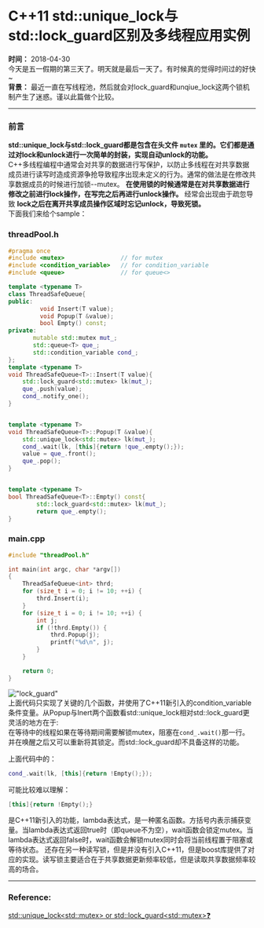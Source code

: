 C++11 std::unique_lock与std::lock_guard区别及多线程应用实例
========
**时间：** 2018-04-30<br />
今天是五一假期的第三天了。明天就是最后一天了。有时候真的觉得时间过的好快~<br />
**背景：** 最近一直在写线程池，然后就会对lock_guard和unqiue_lock这两个锁机制产生了迷惑。谨以此篇做个比较。
**********
### 前言
**std::unique_lock与std::lock_guard都是包含在头文件 `mutex` 里的。它们都是通过对lock和unlock进行一次简单的封装，实现自动unlock的功能。** <br />
C++多线程编程中通常会对共享的数据进行写保护，以防止多线程在对共享数据成员进行读写时造成资源争抢导致程序出现未定义的行为。通常的做法是在修改共享数据成员的时候进行加锁--mutex。
 **在使用锁的时候通常是在对共享数据进行修改之前进行lock操作，在写完之后再进行unlock操作。** 经常会出现由于疏忽导致 **lock之后在离开共享成员操作区域时忘记unlock，导致死锁。** <br />
下面我们来给个sample：<br />
### threadPool.h
```cpp
#pragma once
#include <mutex>                // for mutex
#include <condition_variable>   // for condition_variable
#include <queue>                // for queue<>

template <typename T>
class ThreadSafeQueue{
public:
         void Insert(T value);
         void Popup(T &value);
         bool Empty() const;
private:
       mutable std::mutex mut_;
       std::queue<T> que_;
       std::condition_variable cond_;
};
template <typename T>
void ThreadSafeQueue<T>::Insert(T value){
    std::lock_guard<std::mutex> lk(mut_);
    que_.push(value);
    cond_.notify_one();
}


template <typename T>
void ThreadSafeQueue<T>::Popup(T &value){
    std::unique_lock<std::mutex> lk(mut_);
    cond_.wait(lk, [this]{return !que_.empty();});
    value = que_.front();
    que_.pop();
}


template <typename T>
bool ThreadSafeQueue<T>::Empty() const{
        std::lock_guard<std::mutex> lk(mut_);
        return que_.empty();
}
```
### main.cpp
```cpp
#include "threadPool.h"

int main(int argc, char *argv[])
{
    ThreadSafeQueue<int> thrd;
    for (size_t i = 0; i != 10; ++i) {
        thrd.Insert(i);
    }
    for (size_t i = 0; i != 10; ++i) {
        int j;
        if (!thrd.Empty()) {
            thrd.Popup(j);
            printf("%d\n", j);
        }
    }

    return 0;
}
```
!["lock_guard"](https://github.com/tycao/tycao.github.io/blob/master/src/lock_guard.png "lock_guard")<br />
上面代码只实现了关键的几个函数，并使用了C++11新引入的condition_variable条件变量。从Popup与Inert两个函数看std::unique_lock相对std::lock_guard更灵活的地方在于: <br />
在等待中的线程如果在等待期间需要解锁mutex，阻塞在`cond_.wait()`那一行。并在唤醒之后又可以重新将其锁定。而std::lock_guard却不具备这样的功能。

上面代码中的：<br />
```cpp
cond_.wait(lk, [this]{return !Empty();});  
```
可能比较难以理解：<br />
```cpp
[this]{return !Empty();}
```
是C++11新引入的功能，lambda表达式，是一种匿名函数。方括号内表示捕获变量。当lambda表达式返回true时（即queue不为空），wait函数会锁定mutex。当lambda表达式返回false时，wait函数会解锁mutex同时会将当前线程置于阻塞或等待状态。
还存在另一种读写锁，但是并没有引入C++11，但是boost库提供了对应的实现。读写锁主要适合在于共享数据更新频率较低，但是读取共享数据频率较高的场合。

******************
### Reference:
[std::unique_lock\<std::mutex\> or std::lock_guard\<std::mutex\>:question:](https://stackoverflow.com/questions/20516773/stdunique-lockstdmutex-or-stdlock-guardstdmutex)<br />
